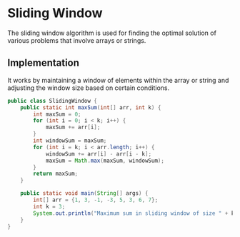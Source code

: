 # Sliding Window

The sliding window algorithm is used for finding the optimal solution of various problems that involve arrays or strings.

## Implementation

It works by maintaining a window of elements within the array or string and adjusting the window size based on certain conditions.

```java
public class SlidingWindow {
    public static int maxSum(int[] arr, int k) {
        int maxSum = 0;
        for (int i = 0; i < k; i++) {
            maxSum += arr[i];
        }
        int windowSum = maxSum;
        for (int i = k; i < arr.length; i++) {
            windowSum += arr[i] - arr[i - k];
            maxSum = Math.max(maxSum, windowSum);
        }
        return maxSum;
    }

    public static void main(String[] args) {
        int[] arr = {1, 3, -1, -3, 5, 3, 6, 7};
        int k = 3;
        System.out.println("Maximum sum in sliding window of size " + k + ": " + maxSum(arr, k));
    }
}

